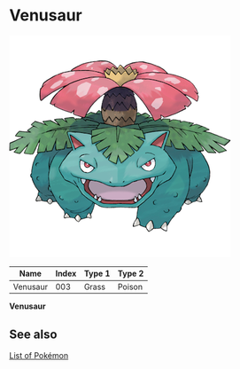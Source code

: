 # Venusaur


![Venusaur](images/003.png)

| **Name** | **Index** | **Type 1** | **Type 2** |
|----|----|----|----|
| Venusaur | 003 | Grass | Poison  |

**Venusaur** 

## See also

[List of Pokémon](../pokemon.md)
